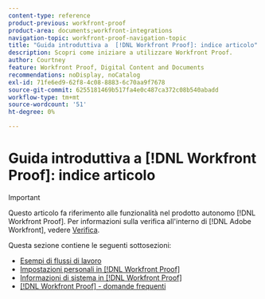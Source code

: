 ```yaml
---
content-type: reference
product-previous: workfront-proof
product-area: documents;workfront-integrations
navigation-topic: workfront-proof-navigation-topic
title: "Guida introduttiva a  [!DNL Workfront Proof]: indice articolo"
description: Scopri come iniziare a utilizzare Workfront Proof.
author: Courtney
feature: Workfront Proof, Digital Content and Documents
recommendations: noDisplay, noCatalog
exl-id: 71fe6ed9-62f8-4c08-8883-6c70aa9f7678
source-git-commit: 6255181469b517fa4e0c487ca372c08b540abadd
workflow-type: tm+mt
source-wordcount: '51'
ht-degree: 0%

---
```


# Guida introduttiva a [!DNL Workfront Proof]: indice articolo

<!-- Audited: 1/2024 -->

>[!IMPORTANT]
>
>Questo articolo fa riferimento alle funzionalità nel prodotto autonomo [!DNL Workfront Proof]. Per informazioni sulla verifica all&#39;interno di [!DNL Adobe Workfront], vedere [Verifica](../../review-and-approve-work/proofing/proofing.md).

Questa sezione contiene le seguenti sottosezioni:

* [Esempi di flussi di lavoro](../../workfront-proof/wp-getstarted/workflow-examples/workflow-examples.md)
* [Impostazioni personali in [!DNL Workfront Proof]](../../workfront-proof/wp-getstarted/personal-settings/personal-settings.md)
* [Informazioni di sistema in [!DNL Workfront Proof]](../../workfront-proof/wp-getstarted/system-information/system-information.md)
* [[!DNL Workfront Proof] - domande frequenti](../../workfront-proof/wp-getstarted/faqs/faqs.md)
